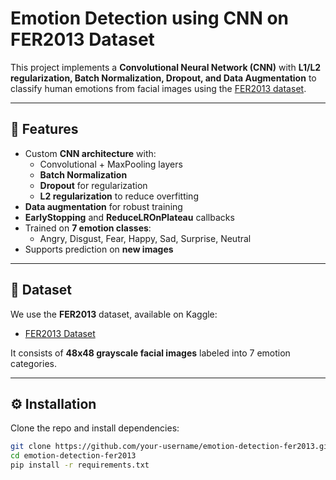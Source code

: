 # Emotion Detection using CNN on FER2013 Dataset

This project implements a **Convolutional Neural Network (CNN)** with **L1/L2 regularization, Batch Normalization, Dropout, and Data Augmentation** to classify human emotions from facial images using the [FER2013 dataset](https://www.kaggle.com/datasets/msambare/fer2013).

---

## 🚀 Features
- Custom **CNN architecture** with:
  - Convolutional + MaxPooling layers
  - **Batch Normalization**
  - **Dropout** for regularization
  - **L2 regularization** to reduce overfitting
- **Data augmentation** for robust training
- **EarlyStopping** and **ReduceLROnPlateau** callbacks
- Trained on **7 emotion classes**:
  - Angry, Disgust, Fear, Happy, Sad, Surprise, Neutral
- Supports prediction on **new images**

---

## 📂 Dataset
We use the **FER2013** dataset, available on Kaggle:
- [FER2013 Dataset](https://www.kaggle.com/datasets/msambare/fer2013)

It consists of **48x48 grayscale facial images** labeled into 7 emotion categories.

---

## ⚙️ Installation
Clone the repo and install dependencies:

```bash
git clone https://github.com/your-username/emotion-detection-fer2013.git
cd emotion-detection-fer2013
pip install -r requirements.txt
